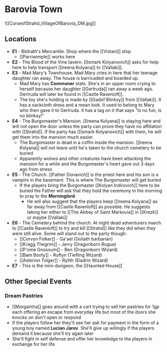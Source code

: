 # Barovia Town

![[CurseofStrahd_VillageOfBarovia_DM.jpg]]

## Locations
* **E1** - Bildrath's Mercantile. Shop where the [[Vistani]] stop
  * [[Parriwimple]] works here
* **E2** - The Blood of the Vine tavern. [[Ismark Kolyanovich]] asks for help here to help transport [[Ireena Kolyana]] to [[Vallaki]].
* **E3** - Mad Mary's Townhouse. Mad Mary cries in here that her teenage daughter ran away. The house is barricaded and boarded up.
  * Mad Mary has **Commoner** stats. She's in an upper room crying to herself because her daughter [[Gertruda]] ran away a week ago. Gertruda will later be found in [[Castle Ravenloft]].
  * The toy she's holding is made by [[Gadof Blinksy]] from [[Vallaki]]. It has a sackcloth dress and a mean look. It used to belong to Mary who then gave it to Gertruda. It has a tag on it that says "Is no fun, is no blinksy!"
* **E4** - The Burgomaster's Mansion. [[Ireena Kolyana]] is staying here and will not open the door unless the party can prove they have no affiliation with [[Strahd]]. If the party has [[Ismark Kolyanovich]] with them, he will get them into the mansion much easier.
  * The Burgomaster is dead in a coffin inside the mansion. [[Ireena Kolyana]] will not leave until he's taken to the church cemetery to be buried
  * Apparently wolves and other creatures have been attacking the mansion for a while and the Burgomaster's heart gave out 3 days ago from stress
* **E5** - The Church. [[Father Donavich]] is the priest here and his son is a vampire in the basement. This is where The Burgomaster will get buried
  * If the players bring the Burgomaster [[Kolyan Indirovich]] here to be buried the Father will ask that they hold the ceremony in the morning to pray to the **Morninglord**. 
    * He will also suggest that the players keep [[Ireena Kolyana]] as far away from [[Castle Ravenloft]] as possible. He suggests taking her either to [[The Abbey of Saint Markovia]] in [[Krezk]] or maybe [[Vallaki]]
* **E6** - The Cemetery behind the church. At night dead adventurers march to [[Castle Ravenloft]] to try and kill [[Strahd]] like they did when they were still alive. Some will stand out to the party though:
  * [[Corvyn Folker]] - Ga'ael (Goliath barbarian)
  * [[Kragg Thegrim]] - Jerry (Dragonborn Rogue)
  * [[P'ome Gnossum]] - Ben (Dragonborn Wizard)
  * [[Bam Booty]] - Ruflyn (Tiefling Wizard)
  * [[Asterion Tolger]] - Rylith (Eladrin Wizard)
* **E7** - This is the mini-dungeon, the [[Haunted House]]

## Other Special Events
### Dream Pastries
* [[Morgantha]] goes around with a cart trying to sell her pastries for 1gp each offering an escape from everyday life but most of the doors she knocks on don't open or respond
* If the players follow her they'll see her ask for payment in the form of a young boy named **Lucian Jarov**. She'll give up willingly if the players demand it because she'll try again later
* She'll fight in self defense and offer her knowledge to the players in exchange for her life